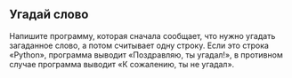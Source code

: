 ## Угадай слово

Напишите программу, которая сначала сообщает, что нужно угадать загаданное слово, а потом считывает одну строку. Если это строка «Python», программа выводит «Поздравляю, ты угадал!», в противном случае программа выводит «К сожалению, ты не угадал».